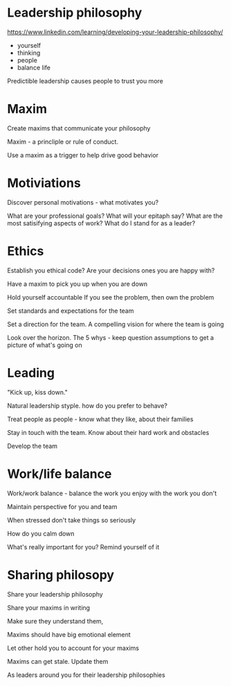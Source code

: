 # Leadership philosophy

https://www.linkedin.com/learning/developing-your-leadership-philosophy/

- yourself
- thinking
- people
- balance life

Predictible leadership causes people to trust you more

# Maxim

Create maxims that communicate your philosophy

Maxim - a princliple or rule of conduct.

Use a maxim as a trigger to help drive good behavior

# Motiviations

Discover personal motivations - what motivates you?

What are your professional goals?
What will your epitaph say?
What are the most satisifying aspects of work?
What do I stand for as a leader?

# Ethics 

Establish you ethical code? Are your decisions ones you are happy with?

Have a maxim to pick you up when you are down

Hold yourself accountable
If you see the problem, then own the problem

Set standards and expectations for the team

Set a direction for the team. A compelling vision for where the team is going

Look over the horizon.
The 5 whys - keep question assumptions to get a picture of what's going on

# Leading

"Kick up, kiss down."

Natural leadership styple. how do you prefer to behave?

Treat people as people - know what they like, about their families

Stay in touch with the team. Know about their hard work and obstacles

Develop the team

# Work/life balance

Work/work balance - balance the work you enjoy with the work you don't

Maintain perspective for you and team

When stressed don't take things so seriously

How do you calm down

What's really important for you? Remind yourself of it

# Sharing philosopy

Share your leadership philosophy

Share your maxims in writing

Make sure they understand them, 

Maxims should have big emotional element

Let other hold you to account for your maxims

Maxims can get stale. Update them

As leaders around you for their leadership philosophies
